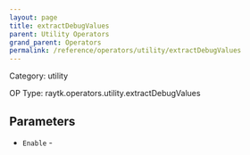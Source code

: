 ```yaml
---
layout: page
title: extractDebugValues
parent: Utility Operators
grand_parent: Operators
permalink: /reference/operators/utility/extractDebugValues
---
```


Category: utility

OP Type: raytk.operators.utility.extractDebugValues

## Parameters

* `Enable` -
